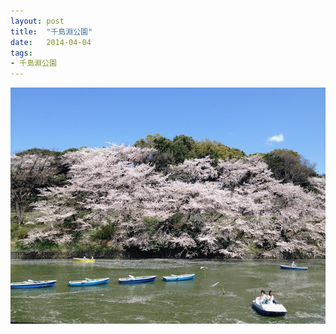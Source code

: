 ```yaml
---
layout: post
title:  "千島淵公園"
date:   2014-04-04
tags:
- 千島淵公園
---
```

![千島淵公園](/media/2014-04-04-千島淵公園.jpeg)